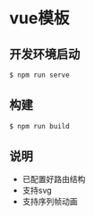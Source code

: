 # vue模板


## 开发环境启动

```javascript
$ npm run serve
```

## 构建

```javascript
$ npm run build
```

## 说明
* 已配置好路由结构
* 支持svg
* 支持序列帧动画
